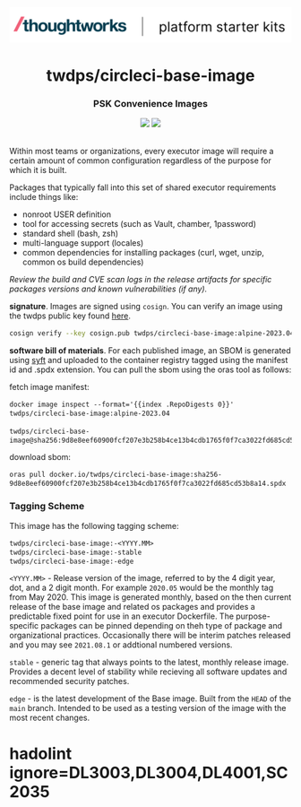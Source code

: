 <div align="center">
	<p>
		<img alt="Thoughtworks Logo" src="https://raw.githubusercontent.com/twplatformlabs/static/master/psk_banner.png" width=800 />
	</p>
  <h1>twdps/circleci-base-image</h1>
  <h3>PSK Convenience Images</h3>
  <a href="https://app.circleci.com/pipelines/github/twplatformlabs/circleci-base-image"><img src="https://circleci.com/gh/twplatformlabs/circleci-base-image.svg?style=shield"></a> <a href="https://opensource.org/licenses/MIT"><img src="https://img.shields.io/github/license/twplatformlabs/circleci-base-image"></a>
</div>
<br />

Within most teams or organizations, every executor image will require a certain amount of common configuration regardless of the purpose for which it is built.  

Packages that typically fall into this set of shared executor requirements include things like:  
- nonroot USER definition
- tool for accessing secrets (such as Vault, chamber, 1password)  
- standard shell (bash, zsh)  
- multi-language support (locales)  
- common dependencies for installing packages (curl, wget, unzip, common os build dependencies)

_Review the build and CVE scan logs in the release artifacts for specific packages versions and known vulnerabilities (if any)._

**signature**. Images are signed using `cosign`. You can verify an image using the twdps public key found [here](https://raw.githubusercontent.com/twplatformlabs/static/master/cosign.pub).  
```bash
cosign verify --key cosign.pub twdps/circleci-base-image:alpine-2023.04
```  

**software bill of materials**. For each published image, an SBOM is generated using [syft](https://github.com/anchore/syft) and uploaded to the container registry tagged using the manifest id and .spdx extension. You can pull the sbom using the oras tool as follows:  

fetch image manifest:  
```
docker image inspect --format='{{index .RepoDigests 0}}' twdps/circleci-base-image:alpine-2023.04

twdps/circleci-base-image@sha256:9d8e8eef60900fcf207e3b258b4ce13b4cdb1765f0f7ca3022fd685cd53b8a14
```

download sbom:  
```
oras pull docker.io/twdps/circleci-base-image:sha256-9d8e8eef60900fcf207e3b258b4ce13b4cdb1765f0f7ca3022fd685cd53b8a14.spdx
```
### Tagging Scheme

This image has the following tagging scheme:

```
twdps/circleci-base-image:-<YYYY.MM>
twdps/circleci-base-image:-stable
twdps/circleci-base-image:-edge
```

`<YYYY.MM>` - Release version of the image, referred to by the 4 digit year, dot, and a 2 digit month. For example `2020.05` would be the monthly tag from May 2020. This image is generated monthly, based on the then current release of the base image and related os packages and provides a predictable fixed point for use in an executor Dockerfile. The purpose-specific packages can be pinned depending on theh type of package and organizational practices. Occasionally there will be interim patches released and you may see `2021.08.1` or addtional numbered versions.  

`stable` - generic tag that always points to the latest, monthly release image. Provides a decent level of stability while recieving all software updates and recommended security patches.  

`edge` - is the latest development of the Base image. Built from the `HEAD` of the `main` branch. Intended to be used as a testing version of the image with the most recent changes.  

# hadolint ignore=DL3003,DL3004,DL4001,SC2035

